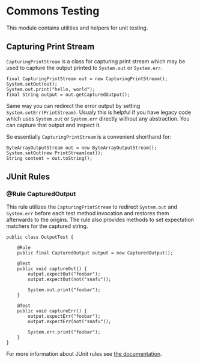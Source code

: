 # Commons Testing

This module contains utilities and helpers for unit testing.

## Capturing Print Stream

`CapturingPrintStream` is a  class for capturing print stream which  may be used
to capture the output printed to `System.out` or `System.err`.

    final CapturingPrintStream out = new CapturingPrintStream();
    System.setOut(out);
    System.out.print("hello, world");
    final String output = out.getCapturedOutput();

Same    way    you    can    redirect    the    error    output    by    setting
`System.setErr(PrintStream)`. Usualy  this is  helpful if  you have  legacy code
which uses  `System.out` or `System.err`  directly without any  abstraction. You
can capture that output and inspect it.

So essentially `CapturingPrintStream` is a convenient shorthand for:

    ByteArrayOutputStream out = new ByteArrayOutputStream();
    System.setOut(new PrintStream(out));    
    String content = out.toString();

## JUnit Rules

### @Rule CapturedOutput

This  rule  utilizes the  `CapturingPrintStream`  to  redirect `System.out`  and
`System.err` before each test method  invocation and restores them afterwards to
the origins. The rule also provides  methods to set expectation matchers for the
captured string.

    public class OutputTest {

        @Rule
        public final CapturedOutput output = new CapturedOutput();

        @Test
        public void captureOut() {
            output.expectOut("foobar");
            output.expectOut(not("snafu"));
            
            System.out.print("foobar");
        }
        
        @Test
        public void captureErr() {
            output.expectErr("foobar");
            output.expectErr(not("snafu"));
            
            System.err.print("foobar");
        }
    }

For more information about JUnit rules see [the documentation][junit-rules].

[junit-rules]: https://github.com/junit-team/junit/wiki/Rules

